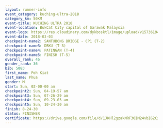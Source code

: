 ```yaml
--- 
layout: runner-info 
event_category: kuching-ultra-2018 
category_km: 50KM 
event-title: KUCHING ULTRA 2018 
event-location: BukCat City capital of Sarawak Malaysia 
event-logo: https://res.cloudinary.com/dykbosktl/image/upload/v1573619473/Logo/kuching-ultra-2018-logo_tlpvm5.png 
event-date: 2018-03-03 
checkpoint-name2: SANTUBONG BRIDGE - CP1 (T-2) 
checkpoint-name3: DBKU (T-3) 
checkpoint-name4: PATINGAN (T-4) 
checkpoint-name5: FINISH (T-5) 
overall_rank: 46
gender_rank: 36
bib: 5083
first_name: Poh Kiat
last_name: Phua
gender: M
start: Sun, 02-00-00 am
checkpoint2: Sun, 04-19-57 am
checkpoint3: Sun, 07-26-29 am
checkpoint4: Sun, 09-23-03 am
checkpoint5: Sun, 10-24-30 am
finish: 8-24-30
status: FINISHER
certificate: https://drive.google.com/file/d/1JKHl2gzakNRF3OIM24vbIG2CzvuO3wPj/view?usp=sharing","CERTIFICATE")
--- 
```

